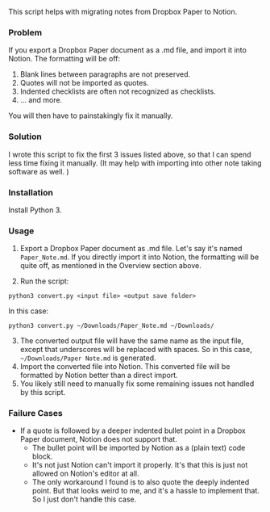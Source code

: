 This script helps with migrating notes from Dropbox Paper to Notion.

### Problem
If you export a Dropbox Paper document as a .md file, and import it into Notion.
The formatting will be off:
1. Blank lines between paragraphs are not preserved.
2. Quotes will not be imported as quotes.
3. Indented checklists are often not recognized as checklists.
4. ... and more.

You will then have to painstakingly fix it manually.

### Solution
I wrote this script to fix the first 3 issues listed above, so that I can spend less time fixing it manually.
(It may help with importing into other note taking software as well. )

### Installation
Install Python 3.

### Usage
1. Export a Dropbox Paper document as .md file. Let's say it's named `Paper_Note.md`.
If you directly import it into Notion, the formatting will be quite off, as mentioned in the Overview section above.

2. Run the script:
```
python3 convert.py <input file> <output save folder>
```
In this case:
```
python3 convert.py ~/Downloads/Paper_Note.md ~/Downloads/
```

3. The converted output file will have the same name as the input file, except that underscores will be replaced with spaces. So in this case, `~/Downloads/Paper Note.md` is generated.
4. Import the converted file into Notion. This converted file will be formatted by Notion better than a direct import.
5. You likely still need to manually fix some remaining issues not handled by this script.

### Failure Cases
- If a quote is followed by a deeper indented bullet point in a Dropbox Paper document, Notion does not support that.
  - The bullet point will be imported by Notion as a (plain text) code block.
  - It's not just Notion can't import it properly. It's that this is just not allowed on Notion's editor at all.
  - The only workaround I found is to also quote the deeply indented point. But that looks weird to me, and it's a hassle to implement that. So I just don't handle this case.